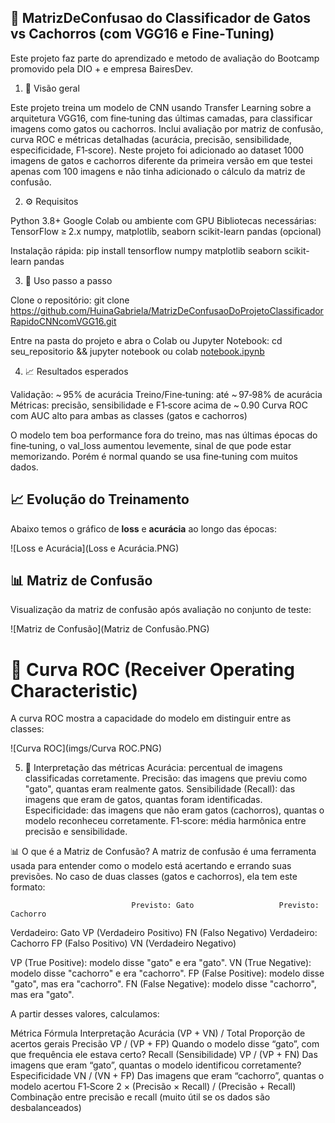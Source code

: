 ## 🐾 MatrizDeConfusao do Classificador de Gatos vs Cachorros (com VGG16 e Fine‑Tuning)

Este projeto faz parte do aprendizado e metodo de avaliação do Bootcamp promovido pela DIO + e empresa
BairesDev.

1. 🧾 Visão geral

Este projeto treina um modelo de CNN usando Transfer Learning sobre a arquitetura VGG16, com fine‑tuning das últimas camadas, para classificar imagens como gatos ou cachorros. Inclui avaliação por matriz de confusão, curva ROC e métricas detalhadas (acurácia, precisão, sensibilidade, especificidade, F1‑score). Neste projeto foi adicionado ao dataset 1000 imagens de gatos e cachorros diferente da primeira versão em que testei apenas com 100 imagens e não tinha adicionado o cálculo da matriz de confusão.

2. ⚙️ Requisitos

Python 3.8+
Google Colab ou ambiente com GPU
Bibliotecas necessárias:
TensorFlow ≥ 2.x
numpy, matplotlib, seaborn
scikit-learn
pandas (opcional)

Instalação rápida:
pip install tensorflow numpy matplotlib seaborn scikit-learn pandas

3. 🚀 Uso passo a passo

Clone o repositório:
git clone https://github.com/HuinaGabriela/MatrizDeConfusaoDoProjetoClassificadorRapidoCNNcomVGG16.git

Entre na pasta do projeto e abra o Colab ou Jupyter Notebook:
cd seu_repositorio && jupyter notebook
ou
colab [notebook.ipynb](https://colab.research.google.com/drive/1-Ah0gGmJ2lUB7qcdyvtgkhgcoVY9Ylvi?authuser=0#scrollTo=8k6j3DqJ5TCu)

4. 📈 Resultados esperados

Validação: ~ 95% de acurácia
Treino/Fine‑tuning: até ~ 97‑98% de acurácia
Métricas: precisão, sensibilidade e F1‑score acima de ~ 0.90
Curva ROC com AUC alto para ambas as classes (gatos e cachorros)

O modelo tem boa performance fora do treino, mas nas últimas épocas do fine‑tuning,
o val_loss aumentou levemente, sinal de que pode estar memorizando.
Porém é normal quando se usa fine‑tuning com muitos dados.

## 📈 Evolução do Treinamento

Abaixo temos o gráfico de **loss** e **acurácia** ao longo das épocas:

![Loss e Acurácia](Loss e Acurácia.PNG)


## 📊 Matriz de Confusão

Visualização da matriz de confusão após avaliação no conjunto de teste:

![Matriz de Confusão](Matriz de Confusão.PNG)


# 🧠 Curva ROC (Receiver Operating Characteristic)

A curva ROC mostra a capacidade do modelo em distinguir entre as classes:

![Curva ROC](imgs/Curva ROC.PNG)


5. 🧠 Interpretação das métricas
Acurácia: percentual de imagens classificadas corretamente.
Precisão: das imagens que previu como "gato", quantas eram realmente gatos.
Sensibilidade (Recall): das imagens que eram de gatos, quantas foram identificadas.
Especificidade: das imagens que não eram gatos (cachorros), quantas o modelo reconheceu corretamente.
F1‑score: média harmônica entre precisão e sensibilidade.

📊 O que é a Matriz de Confusão?
A matriz de confusão é uma ferramenta usada para entender como o modelo está acertando e errando suas previsões. No caso de duas classes (gatos e cachorros), ela tem este formato:

                               Previsto: Gato	                Previsto: Cachorro

Verdadeiro: Gato	             VP (Verdadeiro Positivo)	      FN (Falso Negativo)
Verdadeiro: Cachorro	         FP (Falso Positivo)	          VN (Verdadeiro Negativo)


VP (True Positive): modelo disse "gato" e era "gato".
VN (True Negative): modelo disse "cachorro" e era "cachorro".
FP (False Positive): modelo disse "gato", mas era "cachorro".
FN (False Negative): modelo disse "cachorro", mas era "gato".

A partir desses valores, calculamos:

Métrica	Fórmula	Interpretação
Acurácia	(VP + VN) / Total	Proporção de acertos gerais
Precisão	VP / (VP + FP)	Quando o modelo disse “gato”, com que frequência ele estava certo?
Recall (Sensibilidade)	VP / (VP + FN)	Das imagens que eram “gato”, quantas o modelo identificou corretamente?
Especificidade	VN / (VN + FP)	Das imagens que eram “cachorro”, quantas o modelo acertou
F1‑Score	2 × (Precisão × Recall) / (Precisão + Recall)	Combinação entre precisão e recall (muito útil se os dados são desbalanceados)




